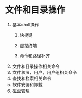 # 文件和目录操作
1. 基本shell操作
    1. 快捷键
        
    2. 虚拟终端
    3. 命令和路径补齐
2. 文件和目录操作相关命令
3. 文件权限，用户，用户组相关命令
4. 查找和检索相关命令
5. 软件安装和卸载
6. 磁盘管理